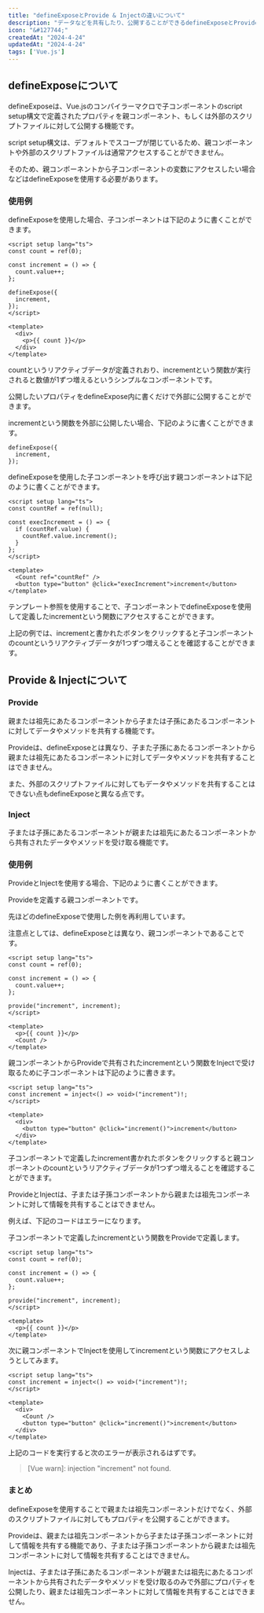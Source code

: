 ```yaml
---
title: "defineExposeとProvide & Injectの違いについて"
description: "データなどを共有したり、公開することができるdefineExposeとProvide & Injectの違いについてまとめる。"
icon: "&#127744;"
createdAt: "2024-4-24"
updatedAt: "2024-4-24"
tags: ['Vue.js']
---
```


## defineExposeについて

defineExposeは、Vue.jsのコンパイラーマクロで子コンポーネントのscript setup構文で定義されたプロパティを親コンポーネント、もしくは外部のスクリプトファイルに対して公開する機能です。  

script setup構文は、デフォルトでスコープが閉じているため、親コンポーネントや外部のスクリプトファイルは通常アクセスすることができません。  

そのため、親コンポーネントから子コンポーネントの変数にアクセスしたい場合などはdefineExposeを使用する必要があります。  

### 使用例

defineExposeを使用した場合、子コンポーネントは下記のように書くことができます。  

```vue
<script setup lang="ts">
const count = ref(0);

const increment = () => {
  count.value++;
};

defineExpose({
  increment,
});
</script>

<template>
  <div>
    <p>{{ count }}</p>
  </div>
</template>
```

countというリアクティブデータが定義されおり、incrementという関数が実行されると数値が1ずつ増えるというシンプルなコンポーネントです。  

公開したいプロパティをdefineExpose内に書くだけで外部に公開することができます。

incrementという関数を外部に公開したい場合、下記のように書くことができます。  

```
defineExpose({
  increment,
});
```

defineExposeを使用した子コンポーネントを呼び出す親コンポーネントは下記のように書くことができます。    

```vue
<script setup lang="ts">
const countRef = ref(null);

const execIncrement = () => {
  if (countRef.value) {
    countRef.value.increment();
  }
};
</script>

<template>
  <Count ref="countRef" />
  <button type="button" @click="execIncrement">increment</button>
</template>
```

テンプレート参照を使用することで、子コンポーネントでdefineExposeを使用して定義したincrementという関数にアクセスすることができます。  

上記の例では、incrementと書かれたボタンをクリックすると子コンポーネントのcountというリアクティブデータが1つずつ増えることを確認することができます。

## Provide & Injectについて

### Provide

親または祖先にあたるコンポーネントから子または子孫にあたるコンポーネントに対してデータやメソッドを共有する機能です。  

Provideは、defineExposeとは異なり、子また子孫にあたるコンポーネントから親または祖先にあたるコンポーネントに対してデータやメソッドを共有することはできません。  

また、外部のスクリプトファイルに対してもデータやメソッドを共有することはできない点もdefineExposeと異なる点です。  

### Inject

子または子孫にあたるコンポーネントが親または祖先にあたるコンポーネントから共有されたデータやメソッドを受け取る機能です。  

### 使用例

ProvideとInjectを使用する場合、下記のように書くことができます。  

Provideを定義する親コンポーネントです。  

先ほどのdefineExposeで使用した例を再利用しています。  

注意点としては、defineExposeとは異なり、親コンポーネントであることです。  

```vue
<script setup lang="ts">
const count = ref(0);

const increment = () => {
  count.value++;
};

provide("increment", increment);
</script>

<template>
  <p>{{ count }}</p>
  <Count />
</template>
```

親コンポーネントからProvideで共有されたincrementという関数をInjectで受け取るために子コンポーネントは下記のように書きます。  

```vue
<script setup lang="ts">
const increment = inject<() => void>("increment")!;
</script>

<template>
  <div>
    <button type="button" @click="increment()">increment</button>
  </div>
</template>
```

子コンポーネントで定義したincrement書かれたボタンをクリックすると親コンポーネントのcountというリアクティブデータが1つずつ増えることを確認することができます。  

ProvideとInjectは、子または子孫コンポーネントから親または祖先コンポーネントに対して情報を共有することはできません。  

例えば、下記のコードはエラーになります。  

子コンポーネントで定義したincrementという関数をProvideで定義します。  

```vue
<script setup lang="ts">
const count = ref(0);

const increment = () => {
  count.value++;
};

provide("increment", increment);
</script>

<template>
  <p>{{ count }}</p>
</template>
```

次に親コンポーネントでInjectを使用してincrementという関数にアクセスしようとしてみます。  

```vue
<script setup lang="ts">
const increment = inject<() => void>("increment")!;
</script>

<template>
  <div>
    <Count />
    <button type="button" @click="increment()">increment</button>
  </div>
</template>
```

上記のコードを実行すると次のエラーが表示されるはずです。  

> [Vue warn]: injection "increment" not found. 

### まとめ

defineExposeを使用することで親または祖先コンポーネントだけでなく、外部のスクリプトファイルに対してもプロパティを公開することができます。  

Provideは、親または祖先コンポーネントから子または子孫コンポーネントに対して情報を共有する機能であり、子または子孫コンポーネントから親または祖先コンポーネントに対して情報を共有することはできません。  

Injectは、子または子孫にあたるコンポーネントが親または祖先にあたるコンポーネントから共有されたデータやメソッドを受け取るのみで外部にプロパティを公開したり、親または祖先コンポーネントに対して情報を共有することはできません。  
